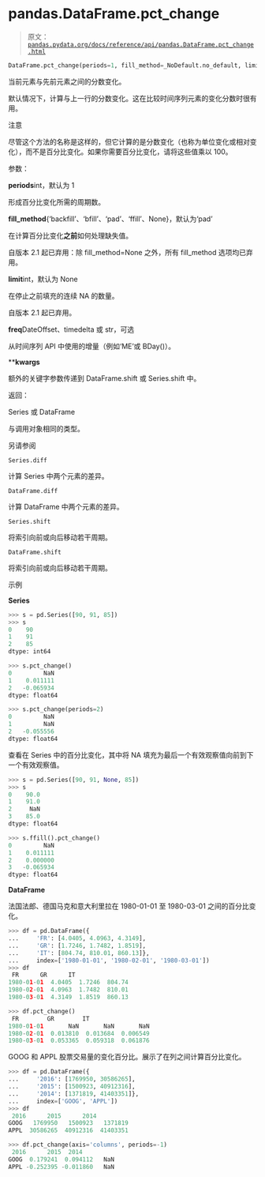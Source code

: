 # pandas.DataFrame.pct_change

> 原文：[`pandas.pydata.org/docs/reference/api/pandas.DataFrame.pct_change.html`](https://pandas.pydata.org/docs/reference/api/pandas.DataFrame.pct_change.html)

```py
DataFrame.pct_change(periods=1, fill_method=_NoDefault.no_default, limit=_NoDefault.no_default, freq=None, **kwargs)
```

当前元素与先前元素之间的分数变化。

默认情况下，计算与上一行的分数变化。这在比较时间序列元素的变化分数时很有用。

注意

尽管这个方法的名称是这样的，但它计算的是分数变化（也称为单位变化或相对变化），而不是百分比变化。如果你需要百分比变化，请将这些值乘以 100。

参数：

**periods**int，默认为 1

形成百分比变化所需的周期数。

**fill_method**{‘backfill’、‘bfill’、‘pad’、‘ffill’、None}，默认为‘pad’

在计算百分比变化**之前**如何处理缺失值。

自版本 2.1 起已弃用：除 fill_method=None 之外，所有 fill_method 选项均已弃用。

**limit**int，默认为 None

在停止之前填充的连续 NA 的数量。

自版本 2.1 起已弃用。

**freq**DateOffset、timedelta 或 str，可选

从时间序列 API 中使用的增量（例如‘ME’或 BDay()）。

****kwargs**

额外的关键字参数传递到 DataFrame.shift 或 Series.shift 中。

返回：

Series 或 DataFrame

与调用对象相同的类型。

另请参阅

`Series.diff`

计算 Series 中两个元素的差异。

`DataFrame.diff`

计算 DataFrame 中两个元素的差异。

`Series.shift`

将索引向前或向后移动若干周期。

`DataFrame.shift`

将索引向前或向后移动若干周期。

示例

**Series**

```py
>>> s = pd.Series([90, 91, 85])
>>> s
0    90
1    91
2    85
dtype: int64 
```

```py
>>> s.pct_change()
0         NaN
1    0.011111
2   -0.065934
dtype: float64 
```

```py
>>> s.pct_change(periods=2)
0         NaN
1         NaN
2   -0.055556
dtype: float64 
```

查看在 Series 中的百分比变化，其中将 NA 填充为最后一个有效观察值向前到下一个有效观察值。

```py
>>> s = pd.Series([90, 91, None, 85])
>>> s
0    90.0
1    91.0
2     NaN
3    85.0
dtype: float64 
```

```py
>>> s.ffill().pct_change()
0         NaN
1    0.011111
2    0.000000
3   -0.065934
dtype: float64 
```

**DataFrame**

法国法郎、德国马克和意大利里拉在 1980-01-01 至 1980-03-01 之间的百分比变化。

```py
>>> df = pd.DataFrame({
...     'FR': [4.0405, 4.0963, 4.3149],
...     'GR': [1.7246, 1.7482, 1.8519],
...     'IT': [804.74, 810.01, 860.13]},
...     index=['1980-01-01', '1980-02-01', '1980-03-01'])
>>> df
 FR      GR      IT
1980-01-01  4.0405  1.7246  804.74
1980-02-01  4.0963  1.7482  810.01
1980-03-01  4.3149  1.8519  860.13 
```

```py
>>> df.pct_change()
 FR        GR        IT
1980-01-01       NaN       NaN       NaN
1980-02-01  0.013810  0.013684  0.006549
1980-03-01  0.053365  0.059318  0.061876 
```

GOOG 和 APPL 股票交易量的变化百分比。展示了在列之间计算百分比变化。

```py
>>> df = pd.DataFrame({
...     '2016': [1769950, 30586265],
...     '2015': [1500923, 40912316],
...     '2014': [1371819, 41403351]},
...     index=['GOOG', 'APPL'])
>>> df
 2016      2015      2014
GOOG   1769950   1500923   1371819
APPL  30586265  40912316  41403351 
```

```py
>>> df.pct_change(axis='columns', periods=-1)
 2016      2015  2014
GOOG  0.179241  0.094112   NaN
APPL -0.252395 -0.011860   NaN 
```
